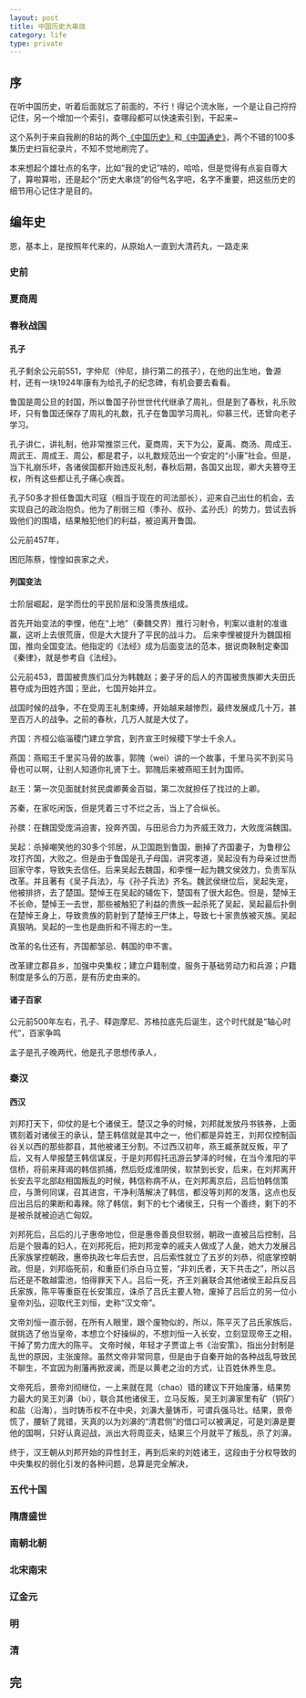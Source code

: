```yaml
---
layout: post
title: 中国历史大串烧
category: life
type: private
---
```


## 序

在听中国历史，听着后面就忘了前面的，不行！得记个流水账，一个是让自己捋捋记住，另一个增加一个索引，查哪段都可以快速索引到，干起来~

这个系列于来自我刷的B站的两个[《中国历史》](https://www.bilibili.com/video/BV1Ct411u7Yr?p=1)和[《中国通史》](https://www.bilibili.com/video/BV1Cx411j7Nt)，两个不错的100多集历史扫盲纪录片，不知不觉地刷完了。

本来想起个雄壮点的名字，比如“我的史记”啥的，哈哈，但是觉得有点妄自尊大了，算啦算啦，还是起个“历史大串烧”的俗气名字吧，名字不重要，把这些历史的细节用心记住才是目的。

## 编年史

恩，基本上，是按照年代来的，从原始人一直到大清药丸，一路走来

### 史前


### 夏商周


### 春秋战国

#### 孔子

孔子剩余公元前551，字仲尼（仲尼，排行第二的孩子），在他的出生地，鲁源村，还有一块1924年康有为给孔子的纪念碑，有机会要去看看。

鲁国是周公旦的封国，所以鲁国子孙世世代代继承了周礼，但是到了春秋，礼乐败坏，只有鲁国还保存了周礼的礼数，孔子在鲁国学习周礼，仰慕三代，还曾向老子学习。

孔子讲仁，讲礼制，他非常推崇三代，夏商周，天下为公，夏禹、商汤、周成王、周武王、周成王、周公，都是君子，以礼数规范出一个安定的“小康”社会。但是，当下礼崩乐坏，各诸侯国都开始违反礼制，春秋后期，各国又出现，卿大夫篡夺王权，所有这些都让孔子痛心疾首。

孔子50多才担任鲁国大司寇（相当于现在的司法部长），迎来自己出仕的机会，去实现自己的政治抱负。他为了削弱三桓（季孙、叔孙、孟孙氏）的势力，尝试去拆毁他们的围墙，结果触犯他们的利益，被迫离开鲁国。

公元前457年，

困厄陈蔡，惶惶如丧家之犬，


#### 列国变法

士阶层崛起，是学而仕的平民阶层和没落贵族组成。

首先开始变法的李悝，他在“上地”（秦魏交界）推行习射令，判案以谁射的准谁赢，这听上去很荒唐，但是大大提升了平民的战斗力。
后来李悝被提升为魏国相国，推向全国变法。他指定的《法经》成为后面变法的范本，据说商鞅制定秦国《秦律》，就是参考自《法经》。

公元前453，晋国被贵族们瓜分为韩魏赵；姜子牙的后人的齐国被贵族卿大夫田氏篡夺成为田姓齐国；至此，七国开始并立。

战国时候的战争，不在受周王礼制束缚，开始越来越惨烈，最终发展成几十万，甚至百万人的战争。之前的春秋，几万人就是大仗了。

齐国：齐桓公临淄稷门建立学宫，到齐宣王时候稷下学士千余人。

燕国：燕昭王千里买马骨的故事，郭隗（wei）讲的一个故事，千里马买不到买马骨也可以啊，让别人知道你礼贤下士。郭隗后来被燕昭王封为国师。

赵王：第一次见面就封贫民虞卿黄金百镒，第二次就担任了找过的上卿。

苏秦，在家吃闲饭，但是凭着三寸不烂之舌，当上了合纵长。

孙膑：在魏国受庞涓迫害，投奔齐国，与田忌合力为齐威王效力，大败庞涓魏国。

吴起：杀掉嘲笑他的30多个邻居，从卫国跑到鲁国，删掉了齐国妻子，为鲁穆公攻打齐国，大败之。但是由于鲁国是孔子母国，讲究孝道，吴起没有为母亲过世而回家守孝，导致失去信任。后来吴起去魏国，和李悝一起为魏文侯效力，负责军队改革。并且著有《吴子兵法》，与《孙子兵法》齐名。魏武侯继位后，吴起失宠，他被排挤，去了楚国。楚悼王在吴起的辅佐下，楚国有了很大起色。但是，楚悼王不长命，楚悼王一去世，那些被触犯了利益的贵族一起杀死了吴起，吴起最后扑倒在楚悼王身上，导致贵族的箭射到了楚悼王尸体上，导致七十家贵族被灭族。吴起真狠呐。吴起的一生也是曲折和不得志的一生。

改革的名仕还有，齐国都邹忌、韩国的申不害。

改革建立郡县乡，加强中央集权；建立户籍制度，服务于基础劳动力和兵源；户籍制度是多么的万恶，是有历史由来的。

#### 诸子百家

公元前500年左右，孔子、释迦摩尼、苏格拉底先后诞生，这个时代就是“轴心时代”，百家争鸣

孟子是孔子晚两代，他是孔子思想传承人，


### 秦汉


#### 西汉

<!-- [百科](https://baike.baidu.com/item/%E8%A5%BF%E6%B1%89/394557) -->

刘邦打天下，仰仗的是七个诸侯王。楚汉之争的时候，刘邦就发放丹书铁券，上面镌刻着对诸侯王的承认，楚王韩信就是其中之一，他们都是异姓王，刘邦仅控制函谷关以西的那些郡县，其他被诸王分割。不过西汉初年，燕王臧荼就反叛，平了后，又有人举报楚王韩信谋反，于是刘邦假托迅游云梦泽的时候，在当今淮阳的平信桥，将前来拜谒的韩信抓捕，然后贬成淮阴侯，软禁到长安，后来，在刘邦离开长安去平北部赵相国叛乱的时候，韩信称病不从，在刘邦离京后，吕后怕韩信策应，与萧何同谋，召其进宫，干净利落解决了韩信，都没等刘邦的发落，这点也反应出吕后的果断和毒辣。除了韩信，剩下的七个诸侯王，只有一个善终，剩下的不是被杀就被迫逃亡匈奴。

刘邦死后，吕后的儿子惠帝地位，但是惠帝善良但软弱，朝政一直被吕后控制，吕后是个狠毒的妇人，在刘邦死后，把刘邦宠幸的戚夫人做成了人彘，她大力发展吕氏家族掌控朝政，惠帝执政七年后去世，吕后索性就立了五岁的刘恭，彻底掌控朝政。但是，刘邦临死前，和重臣们杀白马立誓，“非刘氏者，天下共击之”，所以吕后还是不敢越雷池，怕得罪天下人。吕后一死，齐王刘襄联合其他诸侯王起兵反吕氏家族，陈平等重臣在长安策应，诛杀了吕氏主要人物，废掉了吕后立的另一位小皇帝刘弘，迎取代王刘恒，史称“汉文帝”。

文帝刘恒一直示弱，在所有人眼里，跟个废物似的，所以，陈平灭了吕氏家族后，就挑选了他当皇帝，本想立个好操纵的，不想刘恒一入长安，立刻显现帝王之相，干掉了势力庞大的陈平。
文帝时候，年轻才子贾谊上书《治安策》，指出分封制是乱世的原因，主张废除。虽然文帝非常同意，但是由于自秦开始的各种战乱导致民不聊生，不宜因为削藩再掀波澜，而是以黄老之治的方式，让百姓休养生息。

文帝死后，景帝刘彻继位，一上来就在晁（chao）错的建议下开始废藩，结果势力最大的吴王刘濞（bi），联合其他诸侯王，立马反叛，吴王刘濞家里有矿（铜矿）和盐（沿海），当时铸币权不在中央，刘濞大量铸币，可谓兵强马壮。结果，景帝慌了，腰斩了晁错，天真的以为刘濞的“清君侧”的借口可以被满足，可是刘濞是要他的国啊，只好认真迎战，派出大将周亚夫，结果三个月就平了叛乱，杀了刘濞。

终于，汉王朝从刘邦开始的异性封王，再到后来的刘姓诸王，这段由于分权导致的中央集权的弱化引发的各种问题，总算是完全解决，



### 五代十国


### 隋唐盛世


### 南朝北朝

### 北宋南宋

### 辽金元

### 明

### 清

## 完
